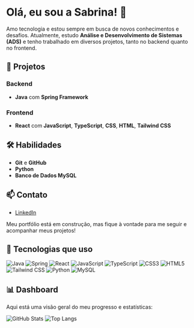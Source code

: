 # Olá, eu sou a Sabrina! 👋

Amo tecnologia e estou sempre em busca de novos conhecimentos e desafios. Atualmente, estudo **Análise e Desenvolvimento de Sistemas (ADS)** e tenho trabalhado em diversos projetos, tanto no backend quanto no frontend.

## 🚀 Projetos

### Backend
- **Java** com **Spring Framework**

### Frontend
- **React** com **JavaScript**, **TypeScript**, **CSS**, **HTML**, **Tailwind CSS**

## 🛠 Habilidades

- **Git** e **GitHub**
- **Python**
- **Banco de Dados MySQL**

## 📫 Contato

- [LinkedIn](https://www.linkedin.com/in/sabrina-dos-santos-furtado-67374a185/)

Meu portfólio está em construção, mas fique à vontade para me seguir e acompanhar meus projetos!

## 🌟 Tecnologias que uso

![Java](https://img.shields.io/badge/Java-ED8B00?style=for-the-badge&logo=java&logoColor=white)
![Spring](https://img.shields.io/badge/Spring-6DB33F?style=for-the-badge&logo=spring&logoColor=white)
![React](https://img.shields.io/badge/React-20232A?style=for-the-badge&logo=react&logoColor=61DAFB)
![JavaScript](https://img.shields.io/badge/JavaScript-F7DF1E?style=for-the-badge&logo=javascript&logoColor=black)
![TypeScript](https://img.shields.io/badge/TypeScript-007ACC?style=for-the-badge&logo=typescript&logoColor=white)
![CSS3](https://img.shields.io/badge/CSS3-1572B6?style=for-the-badge&logo=css3&logoColor=white)
![HTML5](https://img.shields.io/badge/HTML5-E34F26?style=for-the-badge&logo=html5&logoColor=white)
![Tailwind CSS](https://img.shields.io/badge/Tailwind_CSS-38B2AC?style=for-the-badge&logo=tailwind-css&logoColor=white)
![Python](https://img.shields.io/badge/Python-3776AB?style=for-the-badge&logo=python&logoColor=white)
![MySQL](https://img.shields.io/badge/MySQL-00000F?style=for-the-badge&logo=mysql&logoColor=white)

## 📊 Dashboard

Aqui está uma visão geral do meu progresso e estatísticas:

![GitHub Stats](https://github-readme-stats.vercel.app/api?username=seu-usuario&show_icons=true&theme=radical)
![Top Langs](https://github-readme-stats.vercel.app/api/top-langs/?username=seu-usuario&layout=compact&theme=radical)
